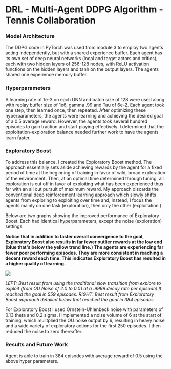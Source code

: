 # DRL - Multi-Agent DDPG Algorithm - Tennis Collaboration

### Model Architecture
The  DDPG code in PyTorch was used from module 3 to employ two agents acting independently, but with a shared experience buffer. 
Each agent has its own set of deep neural networks (local and target actors and critics), each with two hidden layers of 256-128 nodes, with ReLU activation functions on the hidden layers and tanh on the output layers. 
The agents shared one experience memory buffer.

### Hyperparameters
A learning rate of 1e-3 on each DNN and batch size of 128 were used along with replay buffer size of 1e6, gamma .99 and Tau of 6e-2. Each agent took one step, then learned once, then repeated. After optimizing these hyperparameters, the agents were learning and achieving the desired goal of a 0.5 average reward. However, the agents took several hundred episodes to gain traction and start playing effectively. I determined that the exploitation-exploration balance needed further work to have the agents learn faster.

### Exploratory Boost

To address this balance, I created the Exploratory Boost method. The approach essentially sets aside achieving rewards by the agent for a fixed period of time at the beginning of training in favor of wild, broad exploration of the environment. Then, at an optimal time determined through tuning, all exploration is cut off in favor of exploiting what has been experienced thus far with an all out pursuit of maximum reward. My approach discards the conventional deep reinforcement learning approach which slowly shifts agents from exploring to exploiting over time and, instead, I focus the agents mainly on one task (exploration), then only the other (exploitation.)

Below are two graphs showing the improved performance of Exploratory Boost. Each had identical hyperparameters, except the noise (exploration) settings. 

<strong>Notice that in addition to faster overall convergence to the goal, Exploratory Boost also results in far fewer outlier rewards at the low end (blue that's below the yellow trend line.) The agents are experiencing far fewer poor performing episodes. They are more consistent in reaching a decent reward each time. This indicates Exploratory Boost has resulted in a higher quality of learning.</strong>

<img src="Noise_decay_method_versus_Exploratory_Boost.png">

<i>LEFT: Best result from using the traditional slow transition from explore to exploit (from OU Noise of 2.0 to 0.01 at a .9999 decay rate per episode) It reached the goal in 559 episodes. RIGHT: Best result from Exploratory Boost approach detailed below that reached the goal in 384 episodes.</i>

For Exploratory Boost I used Ornstein-Uhlenbeck noise with parameters of 0.13 theta and 0.2 sigma. I implemented a noise volume of 6 at the start of training, which mulitplied the OU noise output by 6, resulting in heavy noise and a wide variety of exploratory actions for the first 250 episodes. I then reduced the noise to zero thereafter.

### Results and Future Work


Agent is able to train in 384 episodes with average reward of 0.5 using the above hyper parameters.
